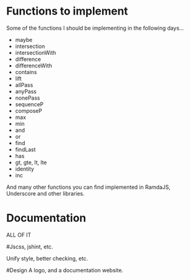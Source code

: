 # Functions to implement

Some of the functions I should be implementing in the following days...

* maybe
* intersection
* intersectionWith
* difference
* differenceWith
* contains
* lift
* allPass
* anyPass
* nonePass
* sequenceP
* composeP
* max
* min
* and
* or
* find
* findLast
* has
* gt, gte, lt, lte
* identity
* inc

And many other functions you can find implemented in RamdaJS, Underscore and other libraries.


# Documentation
ALL OF IT

#Jscss, jshint, etc.

Unify style, better checking, etc.

#Design
A logo, and a documentation website.
